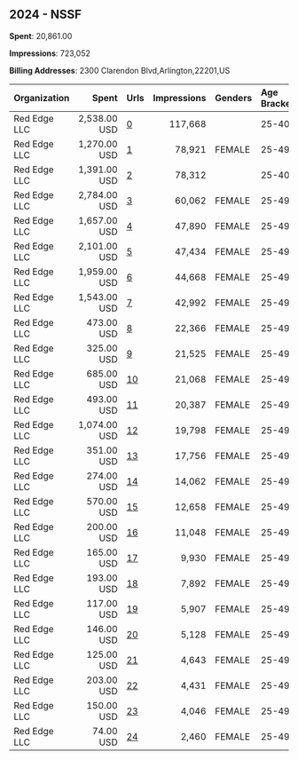 ## 2024 - NSSF 
**Spent**: 20,861.00

**Impressions**: 723,052

**Billing Addresses**: 2300 Clarendon Blvd,Arlington,22201,US

|Organization|Spent|Urls|Impressions|Genders|Age Brackets|Country Codes|
|:---|---:|:---|---:|:---|:---|:---|
|Red Edge LLC|2,538.00 USD|[0](https://www.snap.com/political-ads/asset/6d2051839055601d9b376a8f8ab4c9cb9b135863fa55d14449309ca69ee324f8?mediaType=mp4)|117,668||25-40|united states|
|Red Edge LLC|1,270.00 USD|[1](https://www.snap.com/political-ads/asset/78ecdd1929d9e88fb8af99ee3166802cffa055644ddd8dedbfcc99fbb357b2cd?mediaType=mp4)|78,921|FEMALE|25-49|united states|
|Red Edge LLC|1,391.00 USD|[2](https://www.snap.com/political-ads/asset/55d57d92a2c94901e39082d8cec716b328a387db4ef5ca00c1f999cfbe9e9ffc?mediaType=mp4)|78,312||25-40|united states|
|Red Edge LLC|2,784.00 USD|[3](https://www.snap.com/political-ads/asset/ed617c658cdd06d0e847d7b2b72bfc86d31e6a774aa60c72d4f94235744104d1?mediaType=mp4)|60,062|FEMALE|25-49|united states|
|Red Edge LLC|1,657.00 USD|[4](https://www.snap.com/political-ads/asset/6d2051839055601d9b376a8f8ab4c9cb9b135863fa55d14449309ca69ee324f8?mediaType=mp4)|47,890|FEMALE|25-49|united states|
|Red Edge LLC|2,101.00 USD|[5](https://www.snap.com/political-ads/asset/ed617c658cdd06d0e847d7b2b72bfc86d31e6a774aa60c72d4f94235744104d1?mediaType=mp4)|47,434|FEMALE|25-49|united states|
|Red Edge LLC|1,959.00 USD|[6](https://www.snap.com/political-ads/asset/d47fef179884d466fac7017574470347ebee8bb03f5624134b4f1c41a4389caa?mediaType=mp4)|44,668|FEMALE|25-49|united states|
|Red Edge LLC|1,543.00 USD|[7](https://www.snap.com/political-ads/asset/4b2421dd039aaf6db02067b7b498302d8cee0ca161ff5c40e932cd24add68b74?mediaType=mp4)|42,992|FEMALE|25-49|united states|
|Red Edge LLC|473.00 USD|[8](https://www.snap.com/political-ads/asset/6d2051839055601d9b376a8f8ab4c9cb9b135863fa55d14449309ca69ee324f8?mediaType=mp4)|22,366|FEMALE|25-49|united states|
|Red Edge LLC|325.00 USD|[9](https://www.snap.com/political-ads/asset/55d57d92a2c94901e39082d8cec716b328a387db4ef5ca00c1f999cfbe9e9ffc?mediaType=mp4)|21,525|FEMALE|25-49|united states|
|Red Edge LLC|685.00 USD|[10](https://www.snap.com/political-ads/asset/18fd2c40dd54a6a531e45d96b25457ed8ba54976dbfaf9044acd30d268212fe8?mediaType=mp4)|21,068|FEMALE|25-49|united states|
|Red Edge LLC|493.00 USD|[11](https://www.snap.com/political-ads/asset/6d2051839055601d9b376a8f8ab4c9cb9b135863fa55d14449309ca69ee324f8?mediaType=mp4)|20,387|FEMALE|25-49|united states|
|Red Edge LLC|1,074.00 USD|[12](https://www.snap.com/political-ads/asset/d47fef179884d466fac7017574470347ebee8bb03f5624134b4f1c41a4389caa?mediaType=mp4)|19,798|FEMALE|25-49|united states|
|Red Edge LLC|351.00 USD|[13](https://www.snap.com/political-ads/asset/5ee293af0bd191b2c87683de0a8a67887f2f419ad86169ec168297b718040da4?mediaType=mp4)|17,756|FEMALE|25-49|united states|
|Red Edge LLC|274.00 USD|[14](https://www.snap.com/political-ads/asset/6d2051839055601d9b376a8f8ab4c9cb9b135863fa55d14449309ca69ee324f8?mediaType=mp4)|14,062|FEMALE|25-49|united states|
|Red Edge LLC|570.00 USD|[15](https://www.snap.com/political-ads/asset/d47fef179884d466fac7017574470347ebee8bb03f5624134b4f1c41a4389caa?mediaType=mp4)|12,658|FEMALE|25-49|united states|
|Red Edge LLC|200.00 USD|[16](https://www.snap.com/political-ads/asset/ed617c658cdd06d0e847d7b2b72bfc86d31e6a774aa60c72d4f94235744104d1?mediaType=mp4)|11,048|FEMALE|25-49|united states|
|Red Edge LLC|165.00 USD|[17](https://www.snap.com/political-ads/asset/6d2051839055601d9b376a8f8ab4c9cb9b135863fa55d14449309ca69ee324f8?mediaType=mp4)|9,930|FEMALE|25-49|united states|
|Red Edge LLC|193.00 USD|[18](https://www.snap.com/political-ads/asset/2052f6bce23a2545316d5a8897c0495d6bd83760cdcd6f17d833b59dcef4e4a9?mediaType=mp4)|7,892|FEMALE|25-49|united states|
|Red Edge LLC|117.00 USD|[19](https://www.snap.com/political-ads/asset/2052f6bce23a2545316d5a8897c0495d6bd83760cdcd6f17d833b59dcef4e4a9?mediaType=mp4)|5,907|FEMALE|25-49|united states|
|Red Edge LLC|146.00 USD|[20](https://www.snap.com/political-ads/asset/5ee293af0bd191b2c87683de0a8a67887f2f419ad86169ec168297b718040da4?mediaType=mp4)|5,128|FEMALE|25-49|united states|
|Red Edge LLC|125.00 USD|[21](https://www.snap.com/political-ads/asset/5ee293af0bd191b2c87683de0a8a67887f2f419ad86169ec168297b718040da4?mediaType=mp4)|4,643|FEMALE|25-49|united states|
|Red Edge LLC|203.00 USD|[22](https://www.snap.com/political-ads/asset/5ee293af0bd191b2c87683de0a8a67887f2f419ad86169ec168297b718040da4?mediaType=mp4)|4,431|FEMALE|25-49|united states|
|Red Edge LLC|150.00 USD|[23](https://www.snap.com/political-ads/asset/2052f6bce23a2545316d5a8897c0495d6bd83760cdcd6f17d833b59dcef4e4a9?mediaType=mp4)|4,046|FEMALE|25-49|united states|
|Red Edge LLC|74.00 USD|[24](https://www.snap.com/political-ads/asset/c27b90e2373b7e6a9eae7c4fea4fe3343fe20fb8c9094f85b12ec3bbe84840e1?mediaType=mp4)|2,460|FEMALE|25-49|united states|

